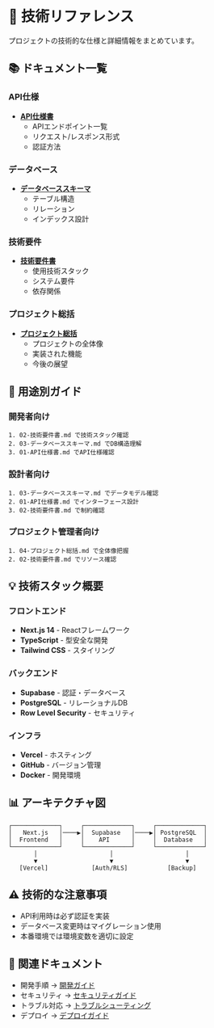 # 🔬 技術リファレンス

プロジェクトの技術的な仕様と詳細情報をまとめています。

## 📚 ドキュメント一覧

### API仕様
- **[API仕様書](./01-API仕様書.md)**
  - APIエンドポイント一覧
  - リクエスト/レスポンス形式
  - 認証方法

### データベース
- **[データベーススキーマ](./03-データベーススキーマ.md)**
  - テーブル構造
  - リレーション
  - インデックス設計

### 技術要件
- **[技術要件書](./02-技術要件書.md)**
  - 使用技術スタック
  - システム要件
  - 依存関係

### プロジェクト総括
- **[プロジェクト総括](./04-プロジェクト総括.md)**
  - プロジェクトの全体像
  - 実装された機能
  - 今後の展望

## 🎯 用途別ガイド

### 開発者向け
```
1. 02-技術要件書.md で技術スタック確認
2. 03-データベーススキーマ.md でDB構造理解
3. 01-API仕様書.md でAPI仕様確認
```

### 設計者向け
```
1. 03-データベーススキーマ.md でデータモデル確認
2. 01-API仕様書.md でインターフェース設計
3. 02-技術要件書.md で制約確認
```

### プロジェクト管理者向け
```
1. 04-プロジェクト総括.md で全体像把握
2. 02-技術要件書.md でリソース確認
```

## 💡 技術スタック概要

### フロントエンド
- **Next.js 14** - Reactフレームワーク
- **TypeScript** - 型安全な開発
- **Tailwind CSS** - スタイリング

### バックエンド
- **Supabase** - 認証・データベース
- **PostgreSQL** - リレーショナルDB
- **Row Level Security** - セキュリティ

### インフラ
- **Vercel** - ホスティング
- **GitHub** - バージョン管理
- **Docker** - 開発環境

## 📊 アーキテクチャ図

```
┌─────────────┐     ┌─────────────┐     ┌─────────────┐
│   Next.js   │────▶│  Supabase   │────▶│ PostgreSQL  │
│  Frontend   │     │    API      │     │  Database   │
└─────────────┘     └─────────────┘     └─────────────┘
       │                    │                    │
       ▼                    ▼                    ▼
   [Vercel]            [Auth/RLS]           [Backup]
```

## ⚠️ 技術的な注意事項

- API利用時は必ず認証を実装
- データベース変更時はマイグレーション使用
- 本番環境では環境変数を適切に設定

## 🔗 関連ドキュメント

- 開発手順 → [開発ガイド](../02-開発ガイド/)
- セキュリティ → [セキュリティガイド](../03-セキュリティ/)
- トラブル対応 → [トラブルシューティング](../05-トラブルシューティング/)
- デプロイ → [デプロイガイド](../04-デプロイ・本番環境/)